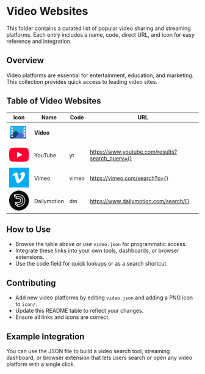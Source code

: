 # Video Websites

This folder contains a curated list of popular video sharing and streaming platforms. Each entry includes a name, code, direct URL, and icon for easy reference and integration.

## Overview
Video platforms are essential for entertainment, education, and marketing. This collection provides quick access to leading video sites.

## Table of Video Websites

| Icon | Name           | Code   | URL |
|------|----------------|--------|-----|
| ![Video](icon/video.png) | **Video** |        |     |
| ![YouTube](icon/youtube.png) | YouTube | yt | https://www.youtube.com/results?search_query={} |
| ![Vimeo](icon/vimeo.png) | Vimeo | vimeo | https://vimeo.com/search?q={} |
| ![Dailymotion](icon/dailymotion.png) | Dailymotion | dm | https://www.dailymotion.com/search/{} |

## How to Use
- Browse the table above or use `video.json` for programmatic access.
- Integrate these links into your own tools, dashboards, or browser extensions.
- Use the code field for quick lookups or as a search shortcut.

## Contributing
- Add new video platforms by editing `video.json` and adding a PNG icon to `icon/`.
- Update this README table to reflect your changes.
- Ensure all links and icons are correct.

## Example Integration
You can use the JSON file to build a video search tool, streaming dashboard, or browser extension that lets users search or open any video platform with a single click. 